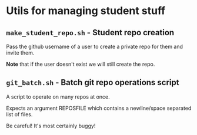 # Utils for managing student stuff

## `make_student_repo.sh` - Student repo creation

Pass the github username of a user to create a private repo for them and invite them.

**Note** that if the user doesn't exist we will still create the repo.

## `git_batch.sh` - Batch git repo operations script

A script to operate on many repos at once.

Expects an argument REPOSFILE which contains a newline/space separated list of files.

Be careful! It's most certainly buggy!
